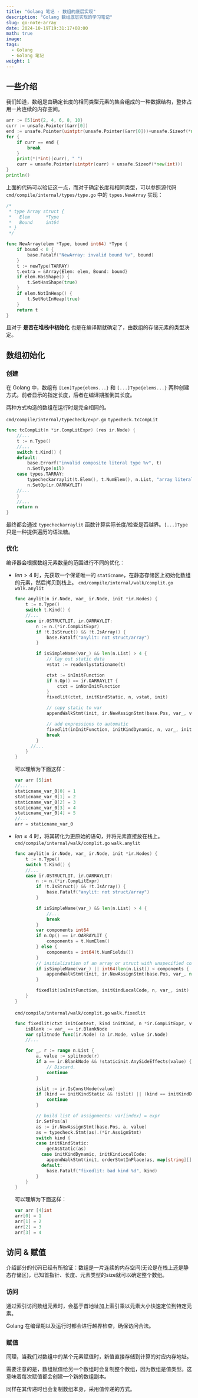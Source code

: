 ```yaml
---
title: "Golang 笔记 - 数组的底层实现"
description: "Golang 数组底层实现的学习笔记"
slug: go-note-array
date: 2024-10-19T19:31:17+08:00
math: true
image:
tags:
  - Golang
  - Golang 笔记
weight: 1
---
```


## 一些介绍

我们知道，数组是由确定长度的相同类型元素的集合组成的一种数据结构，整体占用一片连续的内存空间。

```go
arr := [5]int{2, 4, 6, 8, 10}
curr := unsafe.Pointer(&arr[0])
end := unsafe.Pointer(uintptr(unsafe.Pointer(&arr[0]))+unsafe.Sizeof(*new(int))*uintptr(5))
for {
	if curr == end {
		break
	}
	print(*(*int)(curr), " ")
	curr = unsafe.Pointer(uintptr(curr) + unsafe.Sizeof(*new(int)))
}	
println()
```

上面的代码可以验证这一点，而对于确定长度和相同类型，可以参照源代码 `cmd/compile/internal/types/type.go` 中的 `types.NewArray` 实现：

```go
/*
 * type Array struct {
 *   Elem      *Type
 *   Bound     int64
 * }
 */

func NewArray(elem *Type, bound int64) *Type {
    if bound < 0 {
        base.Fatalf("NewArray: invalid bound %v", bound)
    }
    t := newType(TARRAY)
    t.extra = &Array{Elem: elem, Bound: bound}
    if elem.HasShape() {
        t.SetHasShape(true)
    }
    if elem.NotInHeap() {
        t.SetNotInHeap(true)
    }
    return t
}
```

且对于 **是否在堆栈中初始化** 也是在编译期就确定了，由数组的存储元素的类型决定。

## 数组初始化

### 创建

在 Golang 中，数组有 `[Len]Type{elems...}` 和 `[...]Type{elems...}` 两种创建方式。前者显示的指定长度，后者在编译期推倒其长度。

两种方式构造的数组在运行时是完全相同的。

`cmd/compile/internal/typecheck/expr.go` `typecheck.tcCompLit`

```go
func tcCompLit(n *ir.CompLitExpr) (res ir.Node) {
	//...
	t := n.Type()
	//...
	switch t.Kind() {
	default:
	    base.Errorf("invalid composite literal type %v", t)
        n.SetType(nil)
    case types.TARRAY:
        typecheckarraylit(t.Elem(), t.NumElem(), n.List, "array literal")
        n.SetOp(ir.OARRAYLIT)
	//...
	}
	//...
	return n
}
```

最终都会通过 `typecheckarraylit` 函数计算实际长度/检查是否越界。`[...]Type` 只是一种提供遍历的语法糖。

### 优化

编译器会根据数组元素数量的范围进行不同的优化：


- $len > 4$ 时，先获取一个保证唯一的 `staticname`，在静态存储区上初始化数组的元素，然后拷贝到栈上。
  `cmd/compile/internal/walk/complit.go` `walk.anylit`
  ```go
  func anylit(n ir.Node, var_ ir.Node, init *ir.Nodes) {
	  t := n.Type()
	  switch t.Kind() {
	  //...
      case ir.OSTRUCTLIT, ir.OARRAYLIT:
		  n := n.(*ir.CompLitExpr)
		  if !t.IsStruct() && !t.IsArray() {
			  base.Fatalf("anylit: not struct/array")
		  }

		  if isSimpleName(var_) && len(n.List) > 4 {
			  // lay out static data
			  vstat := readonlystaticname(t)

			  ctxt := inInitFunction
			  if n.Op() == ir.OARRAYLIT {
				  ctxt = inNonInitFunction
			  }
			  fixedlit(ctxt, initKindStatic, n, vstat, init)

			  // copy static to var
			  appendWalkStmt(init, ir.NewAssignStmt(base.Pos, var_, vstat))

			  // add expressions to automatic
			  fixedlit(inInitFunction, initKindDynamic, n, var_, init)
			  break
		  } 
        //...
	  }
  }
  ``` 
  可以理解为下面这样：
  ```go
  var arr [5]int
  //...
  staticname_var_0[0] = 1
  staticname_var_0[1] = 2
  staticname_var_0[2] = 3
  staticname_var_0[3] = 4
  staticname_var_0[4] = 5
  //...
  arr = staticname_var_0
  ```

- $len \leq 4$ 时，将其转化为更原始的语句，并将元素直接放在栈上。
  `cmd/compile/internal/walk/complit.go` `walk.anylit`
  ```go
  func anylit(n ir.Node, var_ ir.Node, init *ir.Nodes) {
	  t := n.Type()
	  switch t.Kind() {
	  //...
      case ir.OSTRUCTLIT, ir.OARRAYLIT:
		  n := n.(*ir.CompLitExpr)
		  if !t.IsStruct() && !t.IsArray() {
			  base.Fatalf("anylit: not struct/array")
		  }

		  if isSimpleName(var_) && len(n.List) > 4 {
			  //...
			  break
		  }
		  var components int64
		  if n.Op() == ir.OARRAYLIT {
			  components = t.NumElem()
		  } else {
			  components = int64(t.NumFields())
		  }
		  // initialization of an array or struct with unspecified components (missing fields or arrays)
		  if isSimpleName(var_) || int64(len(n.List)) < components {
			  appendWalkStmt(init, ir.NewAssignStmt(base.Pos, var_, nil))
		  }

		  fixedlit(inInitFunction, initKindLocalCode, n, var_, init)
	  }
  }
  ``` 
  
  `cmd/compile/internal/walk/complit.go` `walk.fixedlit`
  ```go
  func fixedlit(ctxt initContext, kind initKind, n *ir.CompLitExpr, var_ ir.Node, init *ir.Nodes) {
	  isBlank := var_ == ir.BlankNode
	  var splitnode func(ir.Node) (a ir.Node, value ir.Node)
	  //...

	  for _, r := range n.List {
		  a, value := splitnode(r)
		  if a == ir.BlankNode && !staticinit.AnySideEffects(value) {
			  // Discard.
			  continue
		  }

		  islit := ir.IsConstNode(value)
		  if (kind == initKindStatic && !islit) || (kind == initKindDynamic && islit) {
			  continue
		  }

		  // build list of assignments: var[index] = expr
		  ir.SetPos(a)
		  as := ir.NewAssignStmt(base.Pos, a, value)
		  as = typecheck.Stmt(as).(*ir.AssignStmt)
		  switch kind {
		  case initKindStatic:
			  genAsStatic(as)
            case initKindDynamic, initKindLocalCode:
			  appendWalkStmt(init, orderStmtInPlace(as, map[string][]*ir.Name{}))
            default:
			  base.Fatalf("fixedlit: bad kind %d", kind)
		  }
	  }
  }
  ```
  可以理解为下面这样：
  ```go
  var arr [4]int
  arr[0] = 1
  arr[1] = 2
  arr[2] = 3
  arr[3] = 4
  ```
  
## 访问 & 赋值

介绍部分的代码已经有所验证：数组是一片连续的内存空间(无论是在栈上还是静态存储区)，已知首指针、长度、元素类型的size就可以确定整个数组。


### 访问
通过索引访问数组元素时，会基于首地址加上索引乘以元素大小快速定位到特定元素。

Golang 在编译期以及运行时都会进行越界检查，确保访问合法。

### 赋值

同理，当我们对数组中的某个元素赋值时，新值直接存储到计算的对应内存地址。

需要注意的是，数组赋值给另一个数组时会复制整个数组，因为数组是值类型。这意味着每次赋值都会创建一个新的数组副本。

同样在其传递时也会复制数组本身，采用值传递的方式。